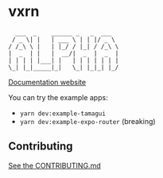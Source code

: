 # vxrn

```
  ___  _    ______ _   _  ___  
 / _ \| |   | ___ \ | | |/ _ \ 
/ /_\ \ |   | |_/ / |_| / /_\ \
|  _  | |   |  __/|  _  |  _  |
| | | | |___| |   | | | | | | |
\_| |_|_____|_|   \_| |_|_| |_/                            
```                                                                                                                                     


[Documentation website](https://vxrn.dev)

You can try the example apps:

- `yarn dev:example-tamagui`
- `yarn dev:example-expo-router` (breaking)

## Contributing

[See the CONTRIBUTING.md](https://github.com/universal-future/vxrn/blob/main/CONTRIBUTING.md)
